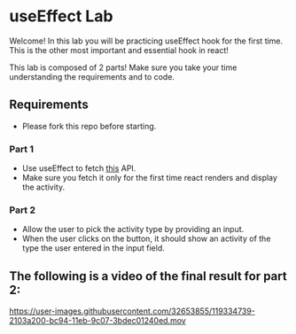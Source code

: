# useEffect Lab

Welcome! In this lab you will be practicing useEffect hook for the first time. This is the other most important and essential hook in react!

This lab is composed of 2 parts! Make sure you take your time understanding the requirements and to code.

## Requirements

- Please fork this repo before starting.

### Part 1

- Use useEffect to fetch [this](https://www.boredapi.com/) API.
- Make sure you fetch it only for the first time react renders and display the activity.

### Part 2

- Allow the user to pick the activity type by providing an input.
- When the user clicks on the button, it should show an activity of the type the user entered in the input field.

## The following is a video of the final result for part 2:

https://user-images.githubusercontent.com/32653855/119334739-2103a200-bc94-11eb-9c07-3bdec01240ed.mov
